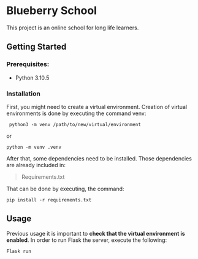# Blueberry School

This project is an online school for long life learners.
## Getting Started
### Prerequisites:

- Python 3.10.5

### Installation

First, you might need to create a virtual environment.
Creation of virtual environments is done by executing the command venv:
```
 python3 -m venv /path/to/new/virtual/environment 
 ```
or
```
python -m venv .venv 
```

After that, some dependencies need to be installed. Those dependencies are already included in:
> Requirements.txt

That can be done by executing, the command:

`pip install -r requirements.txt`

## Usage
Previous usage it is important to **check that the virtual environment is enabled**. 
In order to run Flask the server, execute the following:
```
Flask run
```